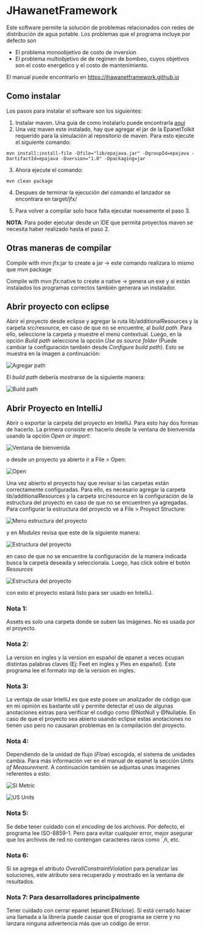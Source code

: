 # JHawanetFramework

Este software permite la solución de problemas relacionados con redes de distribución de agua potable. Los problemas que el programa incluye por defecto son
+ El problema monoobjetivo de costo de inversion
+ El problema multiobjetivo de de regimen de bombeo, cuyos objetivos son el costo energetico y el costo de mantenimiento.

El manual puede encontrarlo en https://jhawanetframework.github.io

## Como instalar

Los pasos para instalar el software son los siguientes:

1. Instalar maven. Una guia de como instalarlo puede encontrarla [aquí](hhttps://maven.apache.org/index.html)
2. Una vez maven este instalado, hay que agregar el jar de la EpanetTolkit requerido para la simulación al repositorio de maven. Para esto ejecute el siguiente comando: 

```
mvn install:install-file -Dfile="lib/epajava.jar" -DgroupId=epajava -DartifactId=epajava -Dversion="1.0" -Dpackaging=jar
```
3. Ahora ejecute el comando:
```
mvn clean package
``` 
4. Despues de terminar la ejecución del comando el lanzador se encontrara en target/jfx/

5. Para volver a compilar solo hace falta ejecutar nuevamente el paso 3.

**NOTA**: Para poder ejecutar desde un IDE que permita proyectos maven se necesita haber realizado hasta el paso 2.

## Otras maneras de compilar
Compile with mvn jfx:jar to create a jar -> este comando realizara lo mismo que mvn package

Compile with mvn jfx:native to create a native -> genera un exe y si están instalados los programas correctos también generara un instalador.

## Abrir proyecto con eclipse
Abrir el proyecto desde eclipse y agregar la ruta lib/additionalResources y la carpeta src/resource, en caso de que no se encuentre, al *build path*. Para ello, seleccione la carpeta y muestre el menú contextual. Luego, en la opción *Build path* seleccione la opción *Use as source folder* (Puede cambiar la configuración también desde *Configure build path*). Esto se muestra en la imagen a continuación:

![Agregar path](assets/addPath.png)

El *build path* debería mostrarse de la siguiente manera:

![Build path](assets/BuildPath.png)

## Abrir Proyecto en IntelliJ
Abrir o exportar la carpeta del proyecto en IntelliJ. Para esto hay dos formas de hacerlo. La primera consiste en hacerlo desde la ventana de bienvenida usando la opción *Open or import*:

![Ventana de bienvenida](assets/WelcomeViewIJ.png)

o desde un proyecto ya abierto ir a File > Open:

![Open](assets/IntelliJOpen.png)

Una vez abierto el proyecto hay que revisar si las carpetas están correctamente configuradas. Para ello, es necesario agregar la carpeta lib/additionalResources y la carpeta src/resource en la configuración de la estructura del proyecto en caso de que no se encuentren ya agregadas. Para configurar la estructura del proyecto ve a File > Proyect Structure:

![Menu estructura del proyecto](assets/ProyectStructureMenu.png)

y en *Modules* revisa que este de la siguiente manera:

![Estructura del proyecto](assets/ProyectStructure.png)

en caso de que no se encuentre la configuración de la manera indicada busca la carpeta deseada y seleccionala. Luego, has click sobre el botón *Resources*

![Estructura del proyecto](assets/ProyectStructureAddResource.png)

con esto el proyecto estará listo para ser usado en IntelliJ. 

### Nota 1:
 Assets es solo una carpeta donde se suben las imágenes. No es usada por el proyecto.
### Nota 2:
 La version en ingles y la version en español de epanet a veces ocupan distintas palabras claves (Ej: Feet en ingles y Pies en español). Este programa lee el formato inp de la version en ingles.
### Nota 3:
 La ventaja de usar IntelliJ es que este posee un analizador de código que en mi opinión es bastante util y permite detectar el uso de algunas anotaciones extras para verificar el codigo como @NotNull y @Nullable. En caso de que el proyecto sea abierto usando eclipse estas anotaciones no tienen uso pero no causaran problemas en la compilación del proyecto.

### Nota 4:
Dependiendo de la unidad de flujo (*Flow*) escogida, el sistema de unidades cambia. Para más información ver en el manual de epanet la sección *Units of Measurement*. A continuación también se adjuntas unas imagenes referentes a esto:

![SI Metric](assets/SIMetric.png)

![US Units](assets/USUnits.png)

### Nota 5:
Se debe tener cuidado con el *encoding* de los archivos. Por defecto, el programa lee ISO-8859-1. Pero para evitar cualquier error, mejor asegurar que los archivos de red no contengan caracteres raros como ´,ñ, etc.

### Nota 6:
Si se agrega el atributo *OverallConstraintViolation* para penalizar las soluciones, este atributo sera recuperado y mostrado en la ventana de resultados.

### Nota 7: Para desarrolladores principalmente
Tener cuidado con cerrar epanet (epanet.ENclose). Si está cerrado hacer una llamada a la librería puede causar que el programa se cierre y no lanzara ninguna advertencia más que un código de error. 

